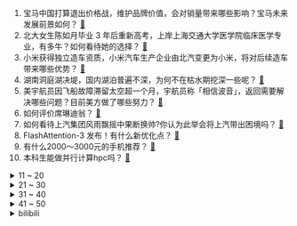1. 宝马中国打算退出价格战，维护品牌价值，会对销量带来哪些影响？宝马未来发展前景如何？ [:link:](https://www.zhihu.com/question/661419836)
2. 北大女生陈如月毕业 3 年后重新高考，上岸上海交通大学医学院临床医学专业，有多牛？如何看待她的选择？ [:link:](https://www.zhihu.com/question/661398596)
3. 小米获得独立造车资质，小米汽车生产企业由北汽变更为小米，将对后续造车带来哪些优势？ [:link:](https://www.zhihu.com/question/661436423)
4. 湖南洞庭湖决堤，国内湖泊普遍不深，为何不在枯水期挖深一些呢？ [:link:](https://www.zhihu.com/question/660987586)
5. 美宇航员因飞船故障滞留太空超一个月，宇航员称「相信波音」，返回需要解决哪些问题？目前美方做了哪些努力？ [:link:](https://www.zhihu.com/question/661395477)
6. 如何评价席琳迪翁？ [:link:](https://www.zhihu.com/question/22061046)
7. 如何看待上汽集团风雨飘摇中果断换帅?你认为此举会将上汽带出困境吗？ [:link:](https://www.zhihu.com/question/661307176)
8. FlashAttention-3 发布！有什么新优化点？ [:link:](https://www.zhihu.com/question/661395457)
9. 有什么2000～3000元的手机推荐？ [:link:](https://www.zhihu.com/question/661167969)
10. 本科生能做并行计算hpc吗？ [:link:](https://www.zhihu.com/question/657927103)
<details>
<summary>11 ~ 20</summary>

11. 萝卜快跑无人网约车比传统车价格低遭质疑，官方称「属市场调节价干涉不了」，这种情况属于不正当竞争吗？ [:link:](https://www.zhihu.com/question/661417324)
12. 女朋友说，必须把我所有的存款存到她的卡上才跟我订婚，我不同意。现在处于即将分手的地步，我该怎么办？ [:link:](https://www.zhihu.com/question/661265989)
13. 山东东营发生一起恶性伤人事件致 3 人受伤，嫌犯逃匿后自杀身亡，具体情况如何？ [:link:](https://www.zhihu.com/question/661347793)
14. 为什么很多领导不喜欢到点就下班的员工？ [:link:](https://www.zhihu.com/question/657421491)
15. 进入社会到工作岗位就业后，如何快速脱离学生思维？ [:link:](https://www.zhihu.com/question/661281237)
16. 周鸿祎建议萝卜快跑把无人出租车卖给司机，可实现三赢，你支持这个建议吗？可行性如何？ [:link:](https://www.zhihu.com/question/661408091)
17. 为了男朋友放弃自己的前途值得吗? [:link:](https://www.zhihu.com/question/661271348)
18. 2024应届生：被大厂反复面试19遍，没进，为什么？ [:link:](https://www.zhihu.com/question/661402425)
19. 《武状元苏乞儿》里苏灿的爸爸官有多大？惹了王爷真的没事吗？ [:link:](https://www.zhihu.com/question/600657398)
20. 有哪些用文字很难表达，但是用视频一下就能看明白的例子？ [:link:](https://www.zhihu.com/question/345260487)
</details>
<details>
<summary>21 ~ 30</summary>

21. 建文帝朱允炆如果不逃跑，就坐在宫中，朱棣敢杀他吗？ [:link:](https://www.zhihu.com/question/589871936)
22. 德国宣布移除 5G 网络华为、中兴等中国通信企业组件，为何会做出这一决定？会带来哪些影响？ [:link:](https://www.zhihu.com/question/661392045)
23. 长相思小夭的不幸来自哪里? [:link:](https://www.zhihu.com/question/660296229)
24. 幼儿园，到底是去公立还是去私立的呢？ [:link:](https://www.zhihu.com/question/657903144)
25. 联合国报告称世界人口预计到本世纪 80 年代中期达到峰值，届时将面临哪些挑战？ [:link:](https://www.zhihu.com/question/661397564)
26. 我国最难修的城市地铁有哪些？为什么？ [:link:](https://www.zhihu.com/question/660452689)
27. 大脑重塑是很痛苦的，而人的天性是逃避痛苦，各位知友军师们此局何解？ [:link:](https://www.zhihu.com/question/658944509)
28. 夏天开车，你喜欢开空调，还是吹自然风？ [:link:](https://www.zhihu.com/question/660921444)
29. 炎炎夏日，你会带孩子进行哪些活动来增加暑假的乐趣？更注重玩的是否开心，还是会更注重能否学到更多知识? [:link:](https://www.zhihu.com/question/661114609)
30. 开公司倒闭了，现在失业在家，不好意思去找工作，怕朋友笑话我，怎么办啊？ [:link:](https://www.zhihu.com/question/661359314)
</details>
<details>
<summary>31 ~ 40</summary>

31. 上半年人民币贷款增加13.27万亿元，存款增加11.46万亿元，社融规模增量18.1万亿元，如何解读？ [:link:](https://www.zhihu.com/question/661424467)
32. 为什么女生对猫这么上头，甚至感觉很依赖猫? [:link:](https://www.zhihu.com/question/660991619)
33. 如何看待2024年6月中国进出口总额36705.4亿，其中出口21871.3亿，增长10.7%？ [:link:](https://www.zhihu.com/question/661413140)
34. 有哪些「一半诗意，一半烟火」的诗词？ [:link:](https://www.zhihu.com/question/650622272)
35. 研学教育和营地教育是相同吗？如果不同，最大的区别是什么？ [:link:](https://www.zhihu.com/question/462935486)
36. 如何评价《喜人奇妙夜》的第三期？ [:link:](https://www.zhihu.com/question/661123658)
37. 电影《默杀》都有哪些隐藏的细节？ [:link:](https://www.zhihu.com/question/660956811)
38. 古代文学作品也有版权意识吗？ [:link:](https://www.zhihu.com/question/660519171)
39. 6 月 M2 同比增长 6.2%，M1 同比下降 5%，M0 同比增长 11.7%，如何解读？ [:link:](https://www.zhihu.com/question/661424566)
40. 如何评价 7 月 12 日猎鹰 9 号发射任务失败，连续 335 次发射成功纪录中断？ [:link:](https://www.zhihu.com/question/661407241)
</details>
<details>
<summary>41 ~ 50</summary>

41. 意识是否来源于自指性，AI是否能通过自指性获得意识？ [:link:](https://www.zhihu.com/question/659945247)
42. 香港警方宣布将逐步用中国制半自动手枪，取代现有外国制左轮手枪，出于哪些考虑？新换的国产手枪性能如何？ [:link:](https://www.zhihu.com/question/661338816)
43. 杜甫的《登高》，为何被称为古今七言律第一？ [:link:](https://www.zhihu.com/question/661046450)
44. 如果埼玉在只出一拳的情况下能干掉无惨吗？ [:link:](https://www.zhihu.com/question/377376423)
45. 原神再次联动肯德基，购买联动主题套餐可获得定制周边，体验过的玩家感受怎么样？和上次相比有哪些变化？ [:link:](https://www.zhihu.com/question/661368688)
46. 如何评价钟鼎执导的国产动画电影《落凡尘》? [:link:](https://www.zhihu.com/question/660749265)
47. 单片机为什么被认为是一门简单的技术？ [:link:](https://www.zhihu.com/question/640925360)
48. 你收到的最奇葩的礼物是什么？ [:link:](https://www.zhihu.com/question/31177686)
49. 为什么现在没人提美版可灵sora了，其性能究竟如何？ [:link:](https://www.zhihu.com/question/656842448)
50. 为什么很多公司都不招大龄程序员？ [:link:](https://www.zhihu.com/question/649010322)
</details><details>
<summary>bilibili</summary>

</details>